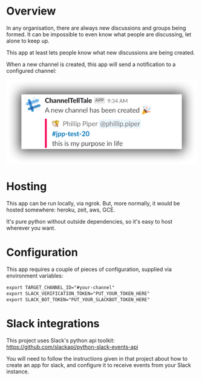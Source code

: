 # Overview

In any organisation, there are always new discussions and groups being formed. It can be impossible to even know
what people are discussing, let alone to keep up. 

This app at least lets people know what new discussions are being created.

When a new channel is created, this app will send a notification to a configured channel:

![New channel notification](/images/sshot-notification.png?raw=true "New Channel Notification")

# Hosting

This app can be run locally, via ngrok. But, more normally, it would be hosted somewhere: heroku, zeit, aws, GCE. 

It's pure python without outside dependencies, so it's easy to host wherever you want.

# Configuration

This app requires a couple of pieces of configuration, supplied via environment variables:

    export TARGET_CHANNEL_ID="#your-channel"
    export SLACK_VERIFICATION_TOKEN="PUT_YOUR_TOKEN_HERE"
    export SLACK_BOT_TOKEN="PUT_YOUR_SLACKBOT_TOKEN_HERE"

# Slack integrations

This project uses Slack's python api toolkit: https://github.com/slackapi/python-slack-events-api

You will need to follow the instructions given in that project about how to create an app for slack, and configure it to receive events from your Slack instance.
